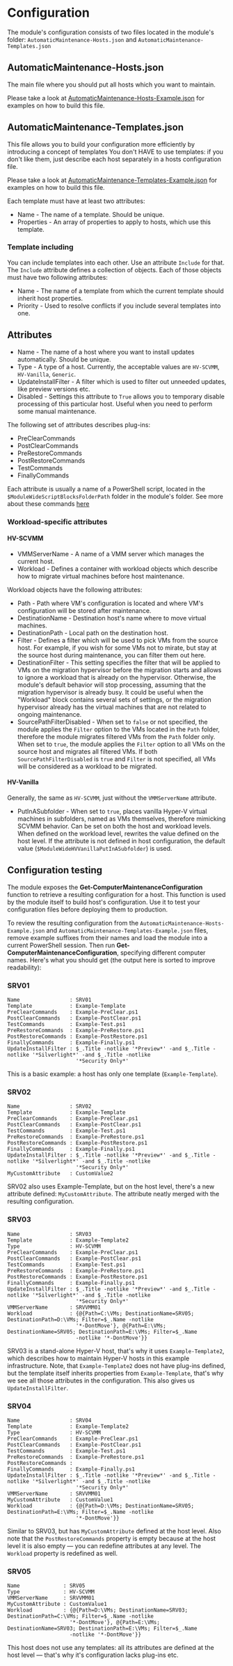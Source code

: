 # Configuration

The module's configuration consists of two files located in the module's folder: `AutomaticMaintenance-Hosts.json` and `AutomaticMaintenance-Templates.json`

## AutomaticMaintenance-Hosts.json

The main file where you should put all hosts which you want to maintain.

Please take a look at [AutomaticMaintenance-Hosts-Example.json](../AutomaticMaintenance-Hosts-Example.json) for examples on how to build this file.

## AutomaticMaintenance-Templates.json

This file allows you to build your configuration more efficiently by introducing a concept of templates
You don't HAVE to use templates: if you don't like them, just describe each host separately in a hosts configuration file.

Please take a look at [AutomaticMaintenance-Templates-Example.json](../AutomaticMaintenance-Templates-Example.json) for examples on how to build this file.

Each template must have at least two attributes:

* Name - The name of a template. Should be unique.
* Properties - An array of properties to apply to hosts, which use this template.

### Template including

You can include templates into each other. Use an attribute `Include` for that.
The `Include` attribute defines a collection of objects. Each of those objects must have two following attributes:

* Name - The name of a template from which the current template should inherit host properties.
* Priority - Used to resolve conflicts if you include several templates into one.

## Attributes

* Name - The name of a host where you want to install updates automatically. Should be unique.
* Type - A type of a host. Currently, the acceptable values are `HV-SCVMM`, `HV-Vanilla`, `Generic`.
* UpdateInstallFilter - A filter which is used to filter out unneeded updates, like preview versions etc.
* Disabled - Settings this attribute to `True` allows you to temporary disable processing of this particular host. Useful when you need to perform some manual maintenance.

The following set of attributes describes plug-ins:

* PreClearCommands
* PostClearCommands
* PreRestoreCommands
* PostRestoreCommands
* TestCommands
* FinallyCommands

Each attribute is usually a name of a PowerShell script, located in the `$ModuleWideScriptBlocksFolderPath` folder in the module's folder. See more about these commands [here](Plug-ins.md)

### Workload-specific attributes

#### HV-SCVMM

* VMMServerName - A name of a VMM server which manages the current host.
* Workload - Defines a container with workload objects which describe how to migrate virtual machines before host maintenance.

Workload objects have the following attributes:

* Path - Path where VM's configuration is located and where VM's configuration will be stored after maintenance.
* DestinationName - Destination host's name where to move virtual machines.
* DestinationPath - Local path on the destination host.
* Filter - Defines a filter which will be used to pick VMs from the source host. For example, if you wish for some VMs not to mirate, but stay at the source host during maintenance, you can filter them out here.
* DestinationFilter - This setting specifies the filter that will be applied to VMs on the migration hypervisor before the migration starts and allows to ignore a workload that is already on the hypervisor. Otherwise, the module's default behavior will stop processing, assuming that the migration hypervisor is already busy. It could be useful when the "Workload" block contains several sets of settings, or the migration hypervisor already has the virtual machines that are not related to ongoing maintenance.
* SourcePathFilterDisabled - When set to `false` or not specified, the module applies the `Filter` option to the VMs located in the `Path` folder, therefore the module migrates filtered VMs from the `Path` folder only.  When set to `true`, the module applies the `Filter` option to all VMs on the source host and migrates all filtered VMs. If both `SourcePathFilterDisabled` is `true` and `Filter` is not specified, all VMs will be considered as a workload to be migrated.


#### HV-Vanilla

Generally, the same as `HV-SCVMM`, just without the `VMMServerName` attribute.

* PutInASubfolder - When set to `true`, places vanilla Hyper-V virtual machines in subfolders, named as VMs themselves, therefore mimicking SCVMM behavior. Can be set on both the host and workload levels. When defined on the workload level, rewrites the value defined on the host level. If the attribute is not defined in host configuration, the default value (`$ModuleWideHVVanillaPutInASubfolder`) is used.

## Configuration testing

The module exposes the **Get-ComputerMaintenanceConfiguration** function to retrieve a resulting configuration for a host. This function is used by the module itself to build host's configuration. Use it to test your configuration files before deploying them to production.

To review the resulting configuration from the `AutomaticMaintenance-Hosts-Example.json` and `AutomaticMaintenance-Templates-Example.json` files, remove example suffixes from their names and load the module into a current PowerShell session. Then run **Get-ComputerMaintenanceConfiguration**, specifying different computer names. Here's what you should get (the output here is sorted to improve readability):

### SRV01

    Name                : SRV01
    Template            : Example-Template
    PreClearCommands    : Example-PreClear.ps1
    PostClearCommands   : Example-PostClear.ps1
    TestCommands        : Example-Test.ps1
    PreRestoreCommands  : Example-PreRestore.ps1
    PostRestoreCommands : Example-PostRestore.ps1
    FinallyCommands     : Example-Finally.ps1
    UpdateInstallFilter : $_.Title -notlike '*Preview*' -and $_.Title -notlike '*Silverlight*' -and $_.Title -notlike
                          '*Security Only*'

This is a basic example: a host has only one template (`Example-Template`).

### SRV02

    Name                : SRV02
    Template            : Example-Template
    PreClearCommands    : Example-PreClear.ps1
    PostClearCommands   : Example-PostClear.ps1
    TestCommands        : Example-Test.ps1
    PreRestoreCommands  : Example-PreRestore.ps1
    PostRestoreCommands : Example-PostRestore.ps1
    FinallyCommands     : Example-Finally.ps1
    UpdateInstallFilter : $_.Title -notlike '*Preview*' -and $_.Title -notlike '*Silverlight*' -and $_.Title -notlike
                          '*Security Only*'
    MyCustomAttribute   : CustomValue2

SRV02 also uses Example-Template, but on the host level, there's a new attribute defined: `MyCustomAttribute`. The attribute neatly merged with the resulting configuration.

### SRV03

    Name                : SRV03
    Template            : Example-Template2
    Type                : HV-SCVMM
    PreClearCommands    : Example-PreClear.ps1
    PostClearCommands   : Example-PostClear.ps1
    TestCommands        : Example-Test.ps1
    PreRestoreCommands  : Example-PreRestore.ps1
    PostRestoreCommands : Example-PostRestore.ps1
    FinallyCommands     : Example-Finally.ps1
    UpdateInstallFilter : $_.Title -notlike '*Preview*' -and $_.Title -notlike '*Silverlight*' -and $_.Title -notlike
                          '*Security Only*'
    VMMServerName       : SRVVMM01
    Workload            : {@{Path=C:\VMs; DestinationName=SRV05; DestinationPath=D:\VMs; Filter=$_.Name -notlike
                          '*-DontMove'}, @{Path=E:\VMs; DestinationName=SRV05; DestinationPath=E:\VMs; Filter=$_.Name
                          -notlike '*-DontMove'}}

SRV03 is a stand-alone Hyper-V host, that's why it uses `Example-Template2`, which describes how to maintain Hyper-V hosts in this example infrastructure.
Note, that `Example-Template2` does not have plug-ins defined, but the template itself inherits properties from `Example-Template`, that's why we see all those attributes in the configuration. This also gives us `UpdateInstallFilter`.

### SRV04

    Name                : SRV04
    Template            : Example-Template2
    Type                : HV-SCVMM
    PreClearCommands    : Example-PreClear.ps1
    PostClearCommands   : Example-PostClear.ps1
    TestCommands        : Example-Test.ps1
    PreRestoreCommands  : Example-PreRestore.ps1
    PostRestoreCommands :
    FinallyCommands     : Example-Finally.ps1
    UpdateInstallFilter : $_.Title -notlike '*Preview*' -and $_.Title -notlike '*Silverlight*' -and $_.Title -notlike
                          '*Security Only*'
    VMMServerName       : SRVVMM01
    MyCustomAttribute   : CustomValue1
    Workload            : {@{Path=D:\VMs; DestinationName=SRV05; DestinationPath=E:\VMs; Filter=$_.Name -notlike
                          '*-DontMove'}}

Similar to SRV03, but has `MyCustomAttribute` defined at the host level. Also note that the `PostRestoreCommands` property is empty because at the host level it is also empty — you can redefine attributes at any level. The `Workload` property is redefined as well.

### SRV05

    Name              : SRV05
    Type              : HV-SCVMM
    VMMServerName     : SRVVMM01
    MyCustomAttribute : CustomValue1
    Workload          : {@{Path=D:\VMs; DestinationName=SRV03; DestinationPath=C:\VMs; Filter=$_.Name -notlike
                        '*-DontMove'}, @{Path=E:\VMs; DestinationName=SRV03; DestinationPath=E:\VMs; Filter=$_.Name
                        -notlike '*-DontMove'}}

This host does not use any templates: all its attributes are defined at the host level — that's why it's configuration lacks plug-ins etc.
